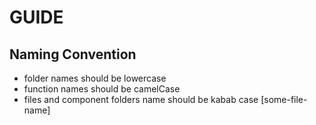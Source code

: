# GUIDE
## Naming Convention
- folder names should be lowercase 
- function names should be camelCase
- files and component folders name should be kabab case [some-file-name]

